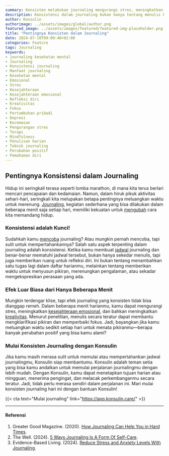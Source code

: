 ```yaml
---
summary: Konsisten melakukan journaling mengurangi stres, meningkatkan kesejahteraan emosional, membantu hadapi depresi serta kecemasan, dan menciptakan ruang pertumbuhan diri.
description: Konsistensi dalam journaling bukan hanya tentang menulis kata-kata. Ini adalah tentang memberi dirimu kesempatan untuk menggali lebih dalam ke dalam diri sendiri, mengatur pikiran, dan menemukan ketenangan dalam kehidupan yang sibuk. Jadi, jangan ragu untuk mengambil langkah kecil menuju perubahan positif. Mulai sekarang, buat jadwal journaling yang realistis dan patuhi. Efeknya mungkin tidak langsung terasa, tapi seiring waktu, kamu akan menyadari betapa berharganya waktu yang kamu luangkan untuk merawat pikiran dan perasaanmu. Teruslah konsisten, dan nikmati perjalananmu dalam meraih keseimbangan dan kedamaian batin.
author: Konsulin
authorimage: ../assets/images/global/author.png
featured_image: ../assets/images/featured/featured-img-placeholder.png
title: "Pentingnya Konsisten dalam Journaling"
date: 2024-07-10T09:09:40+02:00
categories: Feature
tags: Journaling
keywords:
- journaling kesehatan mental
- Journaling
- Konsistensi journaling
- Manfaat journaling
- Kesehatan mental
- Emosional
- Stres
- Kesejahteraan
- Kesejahteraan emosional
- Refleksi diri
- Kreativitas
- Fokus
- Pertumbuhan pribadi
- Depresi
- Kecemasan
- Pengurangan stres
- Terapi
- Mindfulness
- Penulisan harian
- Teknik journaling
- Perubahan positif
- Pemahaman diri
---
```


## Pentingnya Konsistensi dalam Journaling

Hidup ini seringkali terasa seperti lomba marathon, di mana kita terus berlari mencari pencapaian dan kedamaian. Namun, dalam hiruk pikuk aktivitas sehari-hari, seringkali kita melupakan betapa pentingnya meluangkan waktu untuk merenung. [Journaling](https://konsulin.care/feature/journaling-kesehatan-mental/), kegiatan sederhana yang bisa dilakukan dalam beberapa menit saja setiap hari, memiliki kekuatan untuk [mengubah](https://konsulin.care/blog/manfaat-journaling/) cara kita memandang hidup.

### Konsistensi adalah Kunci!

Sudahkah kamu [mencoba](https://konsulin.care/blog/memulai-journaling/) journaling? Atau mungkin pernah mencoba, tapi sulit untuk mempertahankannya? Salah satu aspek terpenting dalam journaling adalah konsistensi. Ketika kamu membuat [jadwal](https://konsulin.care/blog/memilih-waktu-journaling/) journaling dan benar-benar mematuhi jadwal tersebut, bukan hanya sekedar menulis, tapi juga memberikan ruang untuk refleksi diri. Ini bukan tentang menambahkan satu tugas lagi dalam daftar harianmu, melainkan tentang memberikan waktu untuk menyusun pikiran, merenungkan pengalaman, atau sekadar mengekspresikan perasaan yang ada.

### Efek Luar Biasa dari Hanya Beberapa Menit

Mungkin terdengar klise, tapi efek journaling yang konsisten tidak bisa dianggap remeh. Dalam beberapa menit harianmu, kamu dapat mengurangi stres, meningkatkan [kesejahteraan emosional](https://konsulin.care/blog/journaling-kesehatan-emosi/), dan bahkan meningkatkan [kreativitas](https://konsulin.care/blog/journaling-tingkatkan-produktivitas/). Menurut penelitian, menulis secara teratur dapat membantu mengklarifikasi pikiran dan memperbaiki fokus. Jadi, bayangkan jika kamu meluangkan waktu sedikit setiap hari untuk menata pikiranmu—berapa banyak perubahan positif yang bisa kamu alami?

### Mulai Konsisten Journaling dengan Konsulin

Jika kamu masih merasa sulit untuk memulai atau mempertahankan jadwal journalingmu, Konsulin siap membantumu. Konsulin adalah teman setia yang bisa kamu andalkan untuk memulai perjalanan journalingmu dengan lebih mudah. Dengan Konsulin, kamu dapat menetapkan tujuan harian atau mingguan, menerima pengingat, dan melacak perkembanganmu secara teratur. Jadi, tidak perlu merasa sendiri dalam perjalanan ini. Mari mulai konsisten journaling hari ini dengan bantuan Konsulin!

{{< cta text="Mulai journaling" link="https://app.konsulin.care/" >}}

---

#### Referensi

1. Greater Good Magazine. (2020). [How Journaling Can Help You in Hard Times](https://greatergood.berkeley.edu/article/item/how_journaling_can_help_you_in_hard_times).
1. The Well. (2024). [5 Ways Journaling Is A Form Of Self-Care](https://thewell.northwell.edu/emotional-wellness/journaling-wellness-benefits).
1. Evidence-Based Living. (2024). [Reduce Stress and Anxiety Levels With Journaling](https://evidencebasedliving.human.cornell.edu/blog/reduce-stress-and-anxiety-levels-with-journaling/).
